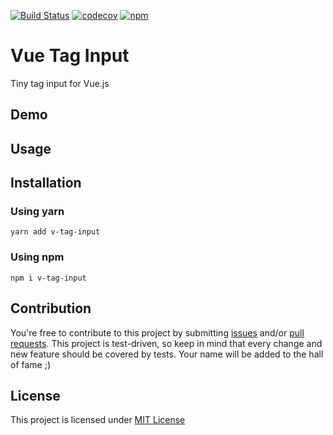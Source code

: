 [![Build Status](https://travis-ci.org/vuejs-tips/v-tag-input.svg?branch=master)](https://travis-ci.org/vuejs-tips/v-tag-input.svg)
[![codecov](https://codecov.io/gh/vuejs-tips/v-tag-input.svg/branch/master/graph/badge.svg)](https://codecov.io/gh/vuejs-tips/v-tag-input.svg)
[![npm](https://img.shields.io/npm/v/v-tag-input.svg.svg)]()
# Vue Tag Input

Tiny tag input for Vue.js

## Demo

## Usage

## Installation

### Using yarn

`yarn add v-tag-input`

### Using npm

`npm i v-tag-input`

## Contribution

You're free to contribute to this project by submitting [issues](https://github.com/vuejs-tips/v-tag-input.svg/issues) and/or [pull requests](https://github.com/vuejs-tips/v-tag-input.svg/pulls). This project is test-driven, so keep in mind that every change and new feature should be covered by tests. Your name will be added to the hall of fame ;)

## License

This project is licensed under [MIT License](http://en.wikipedia.org/wiki/MIT_License)
